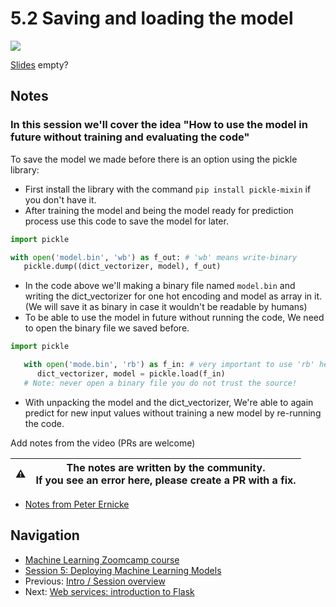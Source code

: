 # 5.2 Saving and loading the model

<a href="https://www.youtube.com/watch?v=EJpqZ7OlwFU&list=PL3MmuxUbc_hIhxl5Ji8t4O6lPAOpHaCLR"><img src="images/thumbnail-5-02.jpg"></a>

[Slides](https://www.slideshare.net/AlexeyGrigorev/ml-zoomcamp-5-model-deployment) empty?

## Notes

### In this session we'll cover the idea "How to use the model in future without training and evaluating the code"

To save the model we made before there is an option using the pickle library:

- First install the library with the command ```pip install pickle-mixin``` if you don't have it.
- After training the model and being the model ready for prediction process use this code to save the model for later.

```python
import pickle

with open('model.bin', 'wb') as f_out: # 'wb' means write-binary
   pickle.dump((dict_vectorizer, model), f_out)
```

- In the code above we'll making a binary file named `model.bin` and writing the dict_vectorizer for one hot encoding and model as array in it. (We will save it as binary in case it wouldn't be readable by humans)
- To be able to use the model in future without running the code, We need to open the binary file we saved before.

```python
import pickle

   with open('mode.bin', 'rb') as f_in: # very important to use 'rb' here, it means read-binary
      dict_vectorizer, model = pickle.load(f_in)
   # Note: never open a binary file you do not trust the source!
```

- With unpacking the model and the dict_vectorizer, We're able to again predict for new input values without training a new model by re-running the code.

Add notes from the video (PRs are welcome)

|⚠️|The notes are written by the community.<br>If you see an error here, please create a PR with a fix.|
|---|---|

- [Notes from Peter Ernicke](https://knowmledge.com/2023/10/10/ml-zoomcamp-2023-deploying-machine-learning-models-part-2/)

## Navigation

- [Machine Learning Zoomcamp course](../)
- [Session 5: Deploying Machine Learning Models](./)
- Previous: [Intro / Session overview](01-intro.md)
- Next: [Web services: introduction to Flask](03-flask-intro.md)

